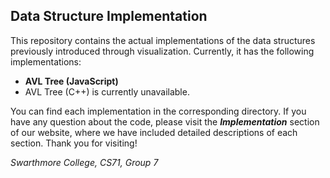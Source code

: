 ## Data Structure Implementation

This repository contains the actual implementations of the data structures 
previously introduced through visualization. Currently, it has the 
following implementations:

* **AVL Tree (JavaScript)**
* AVL Tree (C++) is currently unavailable.

You can find each implementation in the corresponding directory. If you have any question
about the code, please visit the _**Implementation**_ section of our website, where we have 
included detailed descriptions of each section. Thank you for visiting!

_Swarthmore College, CS71, Group 7_